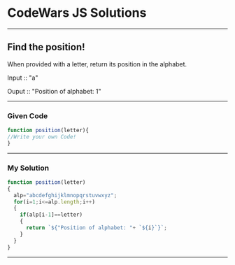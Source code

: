 # CodeWars JS Solutions

---

## Find the position!


When provided with a letter, return its position in the alphabet.

Input :: "a"

Ouput :: "Position of alphabet: 1"

---

### Given Code


```js
function position(letter){
//Write your own Code!
}
```

---

### My Solution 


```js
function position(letter)
{
  alp="abcdefghijklmnopqrstuvwxyz";
  for(i=1;i<=alp.length;i++)
  {
    if(alp[i-1]==letter)
    {
      return `${"Position of alphabet: "+ `${i}`}`;
    }
  }
}
```


---

